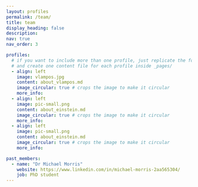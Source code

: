```yaml
---
layout: profiles
permalink: /team/
title: team
display_heading: false
description:
nav: true
nav_order: 3

profiles:
  # if you want to include more than one profile, just replicate the following block
  # and create one content file for each profile inside _pages/
  - align: left
    image: vlampos.jpg
    content: about_vlampos.md
    image_circular: true # crops the image to make it circular
    more_info:
  - align: left
    image: pic-small.png
    content: about_einstein.md
    image_circular: true # crops the image to make it circular
    more_info:
  - align: left
    image: pic-small.png
    content: about_einstein.md
    image_circular: true # crops the image to make it circular
    more_info:

past_members:
  - name: "Dr Michael Morris"
    website: https://www.linkedin.com/in/michael-morris-2aa565304/
    job: PhD student
---
```


